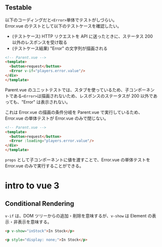 # 

## Testable

以下のコーディングだと`<Error>`単体でテストがしづらい。  
Error.vue のテストとして以下のテストケースを確認したい。
- (テストケース) HTTP リクエストを API に送ったときに、ステータス 200 以外のレスポンスを受け取る
- (テストケース結果) "Error" の文字列が描画される

```html
<!-- Parent.vue -->
<template>
  <button>request</button>
  <Error v-if="players.error.value"/>
</div>
</template>
```

Parent.vue のユニットテストでは、スタブを使っているため、子コンポーネントである`<Error>`は描画されないため、レスポンスのステータスが 200 以外であっても、"Error" は表示されない。

これは Error.vue の描画の条件分岐を Parent.vue で実行しているため、Error.vue の単体テストが Error.vue のみで閉じない。

```html
<!-- Parent.vue -->
<template>
  <button>request</button>
  <Error :loading="players.error.value"/>
</div>
</template>
```

`props` として子コンポーネントに値を渡すことで、Error.vue の単体テストを Error.vue のみで実行することができる。

# intro to vue 3
## Conditional Rendering

`v-if` は、DOM ツリーからの追加・削除を意味するが、`v-show` は Element の表示・非表示を意味する。

```html
<p v-show="inStock">In Stock</p>
```

```html
<p style="display: none;">In Stock</p>
```


